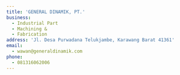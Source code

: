```yaml
---
title: 'GENERAL DINAMIK, PT.'
business:
  - Industrial Part
  - Machining &
  - Fabrication
address: 'Jl. Desa Purwadana Telukjambe, Karawang Barat 41361'
email:
  - wawan@generaldinamik.com
phone:
  - 081316062006
---
```

